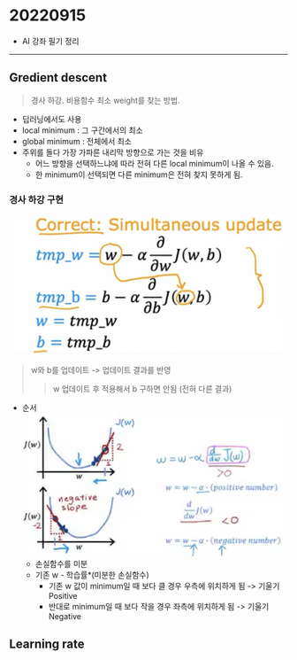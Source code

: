 # 20220915

- AI 강좌 필기 정리

---


## Gredient descent
> 경사 하강. 비용함수 최소 weight를 찾는 방법.
- 딥러닝에서도 사용
- local minimum : 그 구간에서의 최소
- global minimum : 전체에서 최소
- 주위를 돌다 가장 가파른 내리막 방향으로 가는 것을 비유
    - 어느 방향을 선택하느냐에 따라 전혀 다른 local minimum이 나올 수 있음.
    - 한 minimum이 선택되면 다른 minimum은 전혀 찾지 못하게 됨.

### 경사 하강 구현
![경사 하강](./imgs/gradient-descent.png)
> w와 b를 업데이트 -> 업데이트 결과를 반영
>> w 업데이트 후 적용해서 b 구하면 안됨 (전혀 다른 결과)
- 순서
![경사 하강 순서](./imgs/gradilent-descent(1).png)
    - 손실함수를 미분
    - 기존 w - 학습률*(미분한 손실함수)
        - 기존 w 값이 minimum일 때 보다 클 경우 우측에 위치하게 됨 -> 기울기 Positive
        - 반대로 minimum일 때 보다 작을 경우 좌측에 위치하게 됨 -> 기울기 Negative


## Learning rate